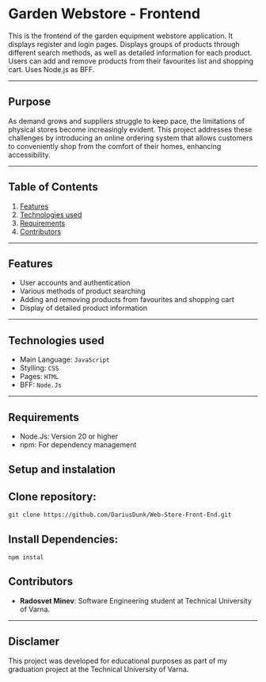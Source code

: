 # Garden Webstore - Frontend

This is the frontend of the garden equipment webstore application.
It displays register and login pages. Displays groups of products through different search methods,
as well as detailed information for each product. Users can add and remove products
from their favourites list and shopping cart. Uses Node.js as BFF.

---


## Purpose
As demand grows and suppliers struggle to keep pace, the limitations of physical stores become increasingly evident. 
This project addresses these challenges by introducing an online ordering system that allows customers to conveniently 
shop from the comfort of their homes, enhancing accessibility.

---

## Table of Contents

1. [Features][features]
2. [Technologies used][TechStacks]
3. [Requirements][Requirement]
4. [Contributors][contributors]

[features]: https://github.com/DariusDunk/Web-Store-Front-End/blob/master/README.md#features
[TechStacks]: https://github.com/DariusDunk/Web-Store-Front-End/blob/master/README.md#technologies-used
[Requirement]: https://github.com/DariusDunk/Web-Store-Front-End/blob/master/README.md#requirements
[contributors]: https://github.com/DariusDunk/Web-Store-Front-End/blob/master/README.md#contributors

---

## Features

- User accounts and authentication
- Various methods of product searching
- Adding and removing products from favourites and shopping cart
- Display of detailed product information

---

## Technologies used

- Main Language: `JavaScript`
- Stylling: `CSS`
- Pages: `HTML`
- BFF: `Node.Js`

---

## Requirements

- Node.Js: Version 20 or higher
- npm: For dependency management

## Setup and instalation

## Clone repository:

```
git clone https://github.com/DariusDunk/Web-Store-Front-End.git
```

## Install Dependencies:

```
npm instal
```

## Contributors

- **Radosvet Minev**: Software Engineering student at Technical University of Varna.

---

## Disclamer

This project was developed for educational purposes as part of my graduation project at the Technical University of Varna.





